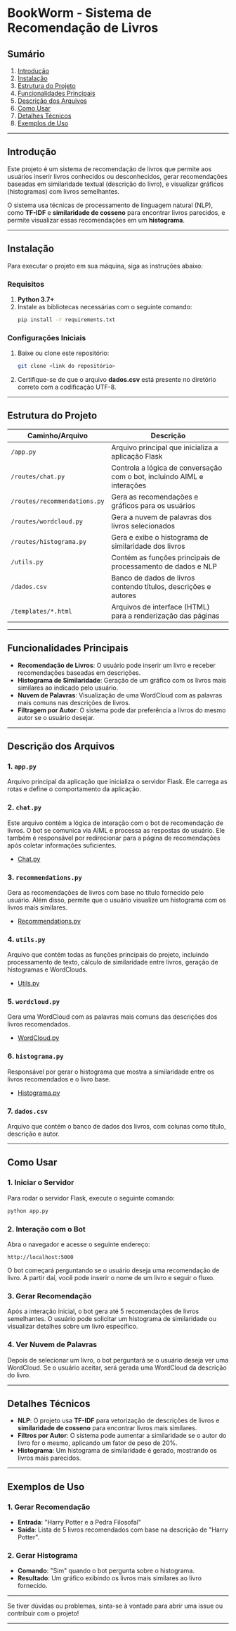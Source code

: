 # **BookWorm - Sistema de Recomendação de Livros**

## **Sumário**
1. [Introdução](#introdução)
2. [Instalação](#instalação)
3. [Estrutura do Projeto](#estrutura-do-projeto)
4. [Funcionalidades Principais](#funcionalidades-principais)
5. [Descrição dos Arquivos](#descrição-dos-arquivos)
6. [Como Usar](#como-usar)
7. [Detalhes Técnicos](#detalhes-técnicos)
8. [Exemplos de Uso](#exemplos-de-uso)

---

## **Introdução**
Este projeto é um sistema de recomendação de livros que permite aos usuários inserir livros conhecidos ou desconhecidos, gerar recomendações baseadas em similaridade textual (descrição do livro), e visualizar gráficos (histogramas) com livros semelhantes.

O sistema usa técnicas de processamento de linguagem natural (NLP), como **TF-IDF** e **similaridade de cosseno** para encontrar livros parecidos, e permite visualizar essas recomendações em um **histograma**.

---

## **Instalação**
Para executar o projeto em sua máquina, siga as instruções abaixo:

### **Requisitos**
1. **Python 3.7+**
2. Instale as bibliotecas necessárias com o seguinte comando:
    ```bash
    pip install -r requirements.txt
    ```

### **Configurações Iniciais**
1. Baixe ou clone este repositório:
   ```bash
   git clone <link do repositório>
   ```
2. Certifique-se de que o arquivo **dados.csv** está presente no diretório correto com a codificação UTF-8.

---

## **Estrutura do Projeto**
| Caminho/Arquivo               | Descrição                                                                 |
|-------------------------------|---------------------------------------------------------------------------|
| `/app.py`                      | Arquivo principal que inicializa a aplicação Flask                        |
| `/routes/chat.py`              | Controla a lógica de conversação com o bot, incluindo AIML e interações   |
| `/routes/recommendations.py`   | Gera as recomendações e gráficos para os usuários                         |
| `/routes/wordcloud.py`         | Gera a nuvem de palavras dos livros selecionados                          |
| `/routes/histograma.py`        | Gera e exibe o histograma de similaridade dos livros                      |
| `/utils.py`                    | Contém as funções principais de processamento de dados e NLP              |
| `/dados.csv`                   | Banco de dados de livros contendo títulos, descrições e autores           |
| `/templates/*.html`            | Arquivos de interface (HTML) para a renderização das páginas              |

---

## **Funcionalidades Principais**
- **Recomendação de Livros**: O usuário pode inserir um livro e receber recomendações baseadas em descrições.
- **Histograma de Similaridade**: Geração de um gráfico com os livros mais similares ao indicado pelo usuário.
- **Nuvem de Palavras**: Visualização de uma WordCloud com as palavras mais comuns nas descrições de livros.
- **Filtragem por Autor**: O sistema pode dar preferência a livros do mesmo autor se o usuário desejar.

---

## **Descrição dos Arquivos**

### **1. `app.py`**
Arquivo principal da aplicação que inicializa o servidor Flask. Ele carrega as rotas e define o comportamento da aplicação.

### **2. `chat.py`**
Este arquivo contém a lógica de interação com o bot de recomendação de livros. O bot se comunica via AIML e processa as respostas do usuário. Ele também é responsável por redirecionar para a página de recomendações após coletar informações suficientes.
- [Chat.py](./routes/chat.py)

### **3. `recommendations.py`**
Gera as recomendações de livros com base no título fornecido pelo usuário. Além disso, permite que o usuário visualize um histograma com os livros mais similares.
- [Recommendations.py](./routes/recommendations.py)

### **4. `utils.py`**
Arquivo que contém todas as funções principais do projeto, incluindo processamento de texto, cálculo de similaridade entre livros, geração de histogramas e WordClouds.
- [Utils.py](./utils.py)

### **5. `wordcloud.py`**
Gera uma WordCloud com as palavras mais comuns das descrições dos livros recomendados.
- [WordCloud.py](./routes/wordcloud.py)

### **6. `histograma.py`**
Responsável por gerar o histograma que mostra a similaridade entre os livros recomendados e o livro base.
- [Histograma.py](./routes/histograma.py)

### **7. `dados.csv`**
Arquivo que contém o banco de dados dos livros, com colunas como título, descrição e autor.

---

## **Como Usar**

### **1. Iniciar o Servidor**
Para rodar o servidor Flask, execute o seguinte comando:
```bash
python app.py
```

### **2. Interação com o Bot**
Abra o navegador e acesse o seguinte endereço:
```
http://localhost:5000
```
O bot começará perguntando se o usuário deseja uma recomendação de livro. A partir daí, você pode inserir o nome de um livro e seguir o fluxo.

### **3. Gerar Recomendação**
Após a interação inicial, o bot gera até 5 recomendações de livros semelhantes. O usuário pode solicitar um histograma de similaridade ou visualizar detalhes sobre um livro específico.

### **4. Ver Nuvem de Palavras**
Depois de selecionar um livro, o bot perguntará se o usuário deseja ver uma WordCloud. Se o usuário aceitar, será gerada uma WordCloud da descrição do livro.

---

## **Detalhes Técnicos**
- **NLP**: O projeto usa **TF-IDF** para vetorização de descrições de livros e **similaridade de cosseno** para encontrar livros mais similares.
- **Filtros por Autor**: O sistema pode aumentar a similaridade se o autor do livro for o mesmo, aplicando um fator de peso de 20%.
- **Histograma**: Um histograma de similaridade é gerado, mostrando os livros mais parecidos.

---

## **Exemplos de Uso**

### **1. Gerar Recomendação**
- **Entrada**: "Harry Potter e a Pedra Filosofal"
- **Saída**: Lista de 5 livros recomendados com base na descrição de "Harry Potter".

### **2. Gerar Histograma**
- **Comando**: "Sim" quando o bot pergunta sobre o histograma.
- **Resultado**: Um gráfico exibindo os livros mais similares ao livro fornecido.

---

Se tiver dúvidas ou problemas, sinta-se à vontade para abrir uma issue ou contribuir com o projeto!

---
